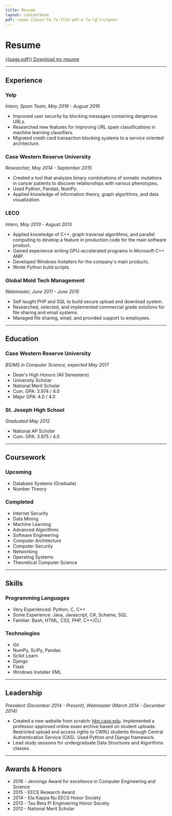 ```yaml
---
title: Resume
layout: contentbase
pdf: <span class="fa fa-file-pdf-o fa-lg"></span>
---
```

Resume
======

[{{page.pdf}} Download my resume](https://dl.dropboxusercontent.com/u/24472738/Resume.pdf)

<hr>

Experience
----------

### Yelp
*Intern, Spam Team, May 2016 - August 2016*

* Improved user security by blocking messages containing dangerous URLs.
* Researched new features for improving URL spam classifications in machine
  learning classifiers.
* Migrated credit card transaction blocking systems to a service oriented
  architecture.

### Case Western Reserve University
*Researcher, May 2014 - September 2015*

* Created a tool that analyzes binary combinations of somatic mutations in
  cancer patients to discover relationships with various phenotypes.
* Used Python, Pandas, NumPy.
* Applied knowledge of information theory, graph algorithms, and data
  visualization.

### LECO
*Intern, May 2013 - August 2013*

* Applied knowledge of C++, graph traversal algorithms, and parallel computing
  to develop a feature in production code for the main software product.
* Gained experience writing GPU-accelerated programs in Microsoft C++ AMP.
* Developed Windows Installers for the company's main products.
* Wrote Python build scripts.

### Global Mold Tech Management
*Webmaster, June 2011 - June 2015*

* Self taught PHP and SQL to build secure upload and download system.
* Researched, selected, and implemented commercial grade solutions for file
  sharing and email systems.
* Managed file sharing, email, and provided support to employees.

<hr>

Education
---------

### Case Western Reserve University
*BS/MS in Computer Science, expected May 2017*

* Dean's High Honors (All Semesters)
* University Scholar
* National Merit Scholar
* Cum. GPA: 3.974 / 4.0
* Major GPA: 4.0 / 4.0

### St. Joseph High School
*Graduated May 2012*

* National AP Scholar
* Cum. GPA: 3.975 / 4.0

<hr>

Coursework
----------

### Upcoming

* Database Systems (Graduate)
* Number Theory

### Completed

* Internet Security
* Data Mining
* Machine Learning
* Advanced Algorithms
* Software Engineering
* Computer Architecture
* Computer Security
* Networking
* Operating Systems
* Theoretical Computer Science

<hr>

Skills
------

### Programming Languages

* Very Experienced: Python, C, C++
* Some Experience: Java, Javascript, C#, Scheme, SQL
* Familiar: Bash, HTML, CSS, PHP, C++/CLI

### Technologies

* Git
* NumPy, SciPy, Pandas
* Scikit Learn
* Django
* Flask
* Windows Installer XML

<hr>

Leadership
----------
*President (December 2014 - Present), Webmaster (March 2014 - December 2014)*

* Created a new website from scratch: [hkn.case.edu](https://hkn.case.edu).
  Implemented a professor-approved online exam archive based on student uploads.
  Restricted upload and access rights to CWRU students through Central
  Authentication Service (CAS).  Used Python and Django framework.
* Lead study sessions for undergraduate Data Structures and Algorithms classes.

<hr>

Awards & Honors
---------------

* 2016 - Jennings Award for excellence in Computer Engineering and Science
* 2015 - EECS Research Award
* 2014 - Eta Kappa Nu EECS Honor Society
* 2013 - Tau Beta Pi Engineering Honor Society
* 2012 - National Merit Scholar
